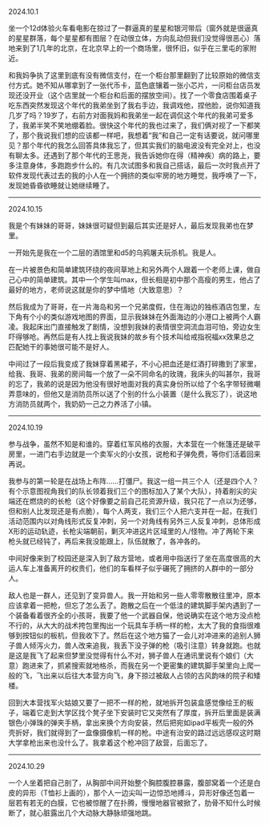 2024.10.1

坐一个12d体验火车看电影在掠过了一群逼真的星星和银河带后（窗外就是很逼真的星星群落，每个星星都有图层？在动很立体，方向乱动但我们没觉得很恶心）落地来到了1几年的北京，在北京早上的一个商场里，很怀旧，似乎在三里屯的家附近。

和我妈争执了这里到底有没有微信支付，在一个柜台那里翻到了比较原始的微信支付方式。她不知从哪拿到了一张代币卡，蓝色底镶着一张小芯片，一问柜台店员发现还没开业（这个店里就一个柜台和后面的摆放空间）。找了一个零食店围着桌子吃东西突然发现这个年代的我弟坐到了我右手边，我调戏他，捏他脸，说你知道我几岁了吗？19岁了，右前方对面我妈和我弟坐一起在调侃这个年代的我弟可爱多了，我弟半笑不笑地绷着脸。很快这个年代的我也过来了，我们俩对视了一下都笑了，那个我说我们想的应该都一样吧，我想着“我”和自己一定有话要说，就问哪里见？那个年代的我怎么回答具体我忘了，但其实我们的脑电波没有完全对上，也没有聊太多。还遇到了那个年代的王思尧，我告诉她你在得（精神疾）病的路上，要多注意身体，多跑跑步什么的。有几次试图多和我自己搭话，最后一次时我点开了软件发现代表过去的我的小人在一个拥挤的类似牢房的地方睡觉，我呼唤了一下，发现她昏昏欲睡就让她继续睡了。

***
2024.10.15

我是个有妹妹的哥哥，妹妹很可疑但到最后其实还是好人，最后发现我弟也在梦里。

一开始先是我在一个二层的酒馆里和d5的乌鸦屠夫玩杀机。我是人。

在一片被景色和简单建筑环绕的夜间草地上和另外两个人跟着一个老师上课，做自己心中的简单建筑。其中一个学生叫max，但长相是初中那个高瘦的男生，他占了最好的地方，老师说这就是你的梦中情地（大致意思）？

然后我成为了哥哥，在一片海岛和另一个兄弟度假，住在海边的独栋酒店包里，左下角有个小的类似游戏地图的界面，显示我妹妹在外面海边的小港口上被两个人霸凌。我起床出门直接触发了剧情，没想到我妹的表情很空洞流血泪可怕，旁边女生吓得够呛。再然后是有人找上我说我妹的故乡有个技术叫给戒指祝福xx效果总之匹配她干的事她很可能不是好人。

中间过了一段后我变成了我妹穿着黑裙子，不小心把血还是红酒打碎撒到了家里，给我、我哥、我弟的房间每一个放了一朵不同命名的玫瑰，我床头的叫甚尔，我哥的忘了，我弟的说是因为他没有很好地面对我的真实身份所以给了个名字带轻微嘲弄意味的，但他又是消防员所以送了个别的什么小装置（是什么我忘了），说这地方消防员就两个，我奶奶一己之力养活了小镇。

***
2024.10.19

参与战争，虽然不知是和谁的。穿着红军风格的衣服，大本营在一个帐篷还是破平房里，一进门右手边就是一个卖军火的小女孩，说枪和子弹免费，等你们活着回来再说。

我参与的第一轮是在战场上布阵……打僵尸。我这一组一共三个人（还是四个人？有个示意图视角我们的队长领着我们三个的图标加入了某个大队），持着削尖的尖端还在燃烧的的长枪（这个好像要之前自己花资源升级，我只花了一点以为还够，但和别人比发现还是有点脆），每个人两支，我们三个人把六支并在一起，在我们活动范围内以对角线形式反复冲刺，另一个对角线有另外三人反复冲刺，总体形成X形的运动轨迹，长枪尖端朝前，剿灭冲进这片区域里的人/怪物。冲了两轮下来枪头就已经钝了，再后来我没能跟上，队伍就散了，各冲各的。

中间好像来到了校园还是深入到了敌方营地，或者用中指送行了坐在高度很高的大运人车上准备离开的权贵们，他们的车看样子似乎碾死了拥挤的人群中的一部分人。

敌人也是一群人，还见到了变异兽人。我一开始和另一些人零零散散往里冲，原本应该拿着一把枪，但忘了怎么丢了。跑散之后在一个低洼的建筑脚手架内遇到了一个装备看着很齐全的小孩哥，我要了他一个武器自保，他说确实在这个地方没点枪不行的，从大大的战术挎包里掏出一个玩具车手柄一样的枪，太大了我的食指很难够到按钮似的板机，但我收下了。然后在这个地方猫了一会儿对冲进来的追别人狮子兽人倾泻火力，兽人改来追我，我丢下没子弹的枪（吸引注意）转身就跑。也就是这是我飞了起来但梦里没觉得有什么不对，狮子兽人在通讯里说有个娘们（大意）跑进来了，抓紧搜索就地格杀，而我在另一个更密集的建筑脚手架里向上爬一般的飞，飞出来以后往大本营方向飞，身下掠过被敌人占领的古风韵味的院子和矮楼。

回到大本营找军火姑娘又要了一把不一样的枪，就地拆开包装盒感觉像绘王的板子，端着它走到大学区找个凳子坐下安装时它又突然有了厚度，拆开后里面是装满银色小弹珠的弹夹手柄，拿出来换个方向安装，然后把宛如ipad平板壳一般的外壳折好，我们就得到了一盒像摄像机一样的枪。中途有治安的路过远远感叹这时期大学拿枪出来也没什么了。我拿着这个枪冲回了敌营，后面忘了。

***
2024.10.29

一个人坐着把自己剖了，从胸部中间开始整个胸腔腹腔暴露，腹部窝着一个还是白皮的异形（T恤衫上画的），那个人一边尖叫一边惊恐地搏斗，异形好像还包着一层若有若无的白膜，它也被惊醒了在扑腾，慢慢地器官被掀了，肋骨不知什么时候断了，就心脏露出几个大动脉大静脉顽强地跳。